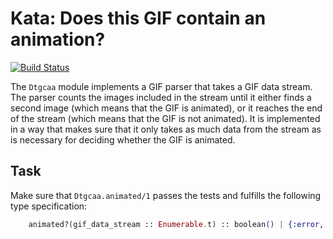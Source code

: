 # Kata: Does this GIF contain an animation?

[![Build Status](https://travis-ci.org/hh-ex/kata-dtgcaa.svg?branch=main)](https://travis-ci.org/hh-ex/kata-dtgcaa)

The `Dtgcaa` module implements a GIF parser that takes a GIF data stream. The parser counts the images included in the stream until it either finds a second image (which means that the GIF is animated), or it reaches the end of the stream (which means that the GIF is not animated). It is implemented in a way that makes sure that it only takes as much data from the stream as is necessary for deciding whether the GIF is animated.

## Task

Make sure that `Dtgcaa.animated/1` passes the tests and fulfills the following type specification:

```elixir
    animated?(gif_data_stream :: Enumerable.t) :: boolean() | {:error, :no_gif | :incomplete_gif}
```
